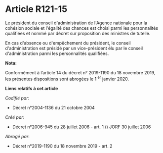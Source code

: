 # Article R121-15

Le président du conseil d'administration de l'Agence nationale pour la cohésion sociale et l'égalité des chances est choisi
parmi les personnalités qualifiées et nommé par décret sur proposition des ministres de tutelle.

En cas d'absence ou d'empêchement du président, le conseil d'administration est présidé par un vice-président élu par le
conseil d'administration parmi les personnalités qualifiées.

**Nota:**

Conformément à l’article 14 du décret n° 2019-1190 du 18 novembre 2019, les présentes dispositions sont abrogées le 1
  <sup>er</sup> janvier 2020.

**Liens relatifs à cet article**

_Codifié par_:

  - Décret n°2004-1136 du 21 octobre 2004

_Créé par_:

  - Décret n°2006-945 du 28 juillet 2006 - art. 1 () JORF 30 juillet 2006

_Abrogé par_:

  - Décret n°2019-1190 du 18 novembre 2019 - art. 2

